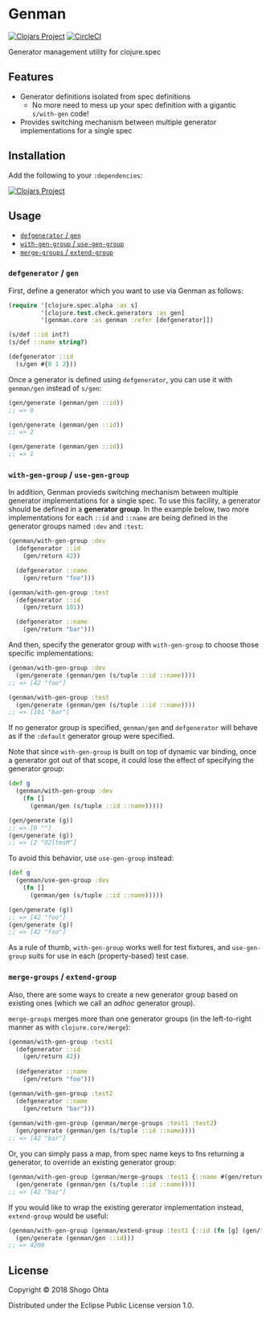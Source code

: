 # Genman
[![Clojars Project](https://img.shields.io/clojars/v/genman.svg)](https://clojars.org/genman)
[![CircleCI](https://circleci.com/gh/athos/genman.svg?style=shield)](https://circleci.com/gh/athos/genman)

Generator management utility for clojure.spec

## Features

- Generator definitions isolated from spec definitions
    - No more need to mess up your spec definition with a gigantic `s/with-gen` code!
- Provides switching mechanism between multiple generator implementations for a single spec

## Installation

Add the following to your `:dependencies`:

[![Clojars Project](https://clojars.org/genman/latest-version.svg)](https://clojars.org/genman)

## Usage

- [`defgenerator` / `gen`](#defgenerator--gen)
- [`with-gen-group` / `use-gen-group`](#with-gen-group--use-gen-group)
- [`merge-groups` / `extend-group`](#merge-groups--extend-group)

### `defgenerator` / `gen`

First, define a generator which you want to use via Genman as follows:

```clj
(require '[clojure.spec.alpha :as s]
         '[clojure.test.check.generators :as gen]
         '[genman.core :as genman :refer [defgenerator]])

(s/def ::id int?)
(s/def ::name string?)

(defgenerator ::id
  (s/gen #{0 1 2}))
```

Once a generator is defined using `defgenerator`, you can use it with `genman/gen` instead of `s/gen`:

```clj
(gen/generate (genman/gen ::id))
;; => 0

(gen/generate (genman/gen ::id))
;; => 2

(gen/generate (genman/gen ::id))
;; => 1
```

### `with-gen-group` / `use-gen-group`

In addition, Genman provieds switching mechanism between multiple generator implementations for a single spec. To use this facility, a generator should be defined in a **generator group**. In the example below, two more implementations for each `::id` and `::name` are being defined in the generator groups named `:dev` and `:test`:

```clj
(genman/with-gen-group :dev
  (defgenerator ::id
    (gen/return 42))

  (defgenerator ::name
    (gen/return "foo")))

(genman/with-gen-group :test
  (defgenerator ::id
    (gen/return 101))

  (defgenerator ::name
    (gen/return "bar")))
```

And then, specify the generator group with `with-gen-group` to choose those specific implementations:

```clj
(genman/with-gen-group :dev
  (gen/generate (genman/gen (s/tuple ::id ::name))))
;; => [42 "foo"]

(genman/with-gen-group :test
  (gen/generate (genman/gen (s/tuple ::id ::name))))
;; => [101 "bar"]
```

If no generator group is specified, `genman/gen` and `defgenerator` will behave as if the `:default` generator group were specified.

Note that since `with-gen-group` is built on top of dynamic var binding, once a generator got out of that scope, it could lose the effect of specifying the generator group:

```clj
(def g
  (genman/with-gen-group :dev
    (fn []
      (genman/gen (s/tuple ::id ::name)))))

(gen/generate (g))
;; => [0 ""]
(gen/generate (g))
;; => [2 "O2ltmsM"]
```

To avoid this behavior, use `use-gen-group` instead:

```clj
(def g
  (genman/use-gen-group :dev
    (fn []
      (genman/gen (s/tuple ::id ::name)))))

(gen/generate (g))
;; => [42 "foo"]
(gen/generate (g))
;; => [42 "foo"]
```

As a rule of thumb, `with-gen-group` works well for test fixtures, and `use-gen-group` suits for use in each (property-based) test case.

### `merge-groups` / `extend-group`

Also, there are some ways to create a new generator group based on existing ones (which we call an *adhoc* generator group).

`merge-groups` merges more than one generator groups (in the left-to-right manner as with `clojure.core/merge`):

```clj
(genman/with-gen-group :test1
  (defgenerator ::id
    (gen/return 42))
    
  (defgenerator ::name
    (gen/return "foo")))

(genman/with-gen-group :test2
  (defgenerator ::name
    (gen/return "bar")))
    
(genman/with-gen-group (genman/merge-groups :test1 :test2)
  (gen/generate (genman/gen (s/tuple ::id ::name))))
;; => [42 "bar"]
```

Or, you can simply pass a map, from spec name keys to fns returning a generator, to override an existing generator group:

```clj
(genman/with-gen-group (genman/merge-groups :test1 {::name #(gen/return "baz")})
  (gen/generate (genman/gen (s/tuple ::id ::name))))
;; => [42 "baz"]
```

If you would like to wrap the existing gererator implementation instead, `extend-group` would be useful:

```clj
(genman/with-gen-group (genman/extend-group :test1 {::id (fn [g] (gen/fmap #(* % 100) g))})
  (gen/generate (genman/gen ::id)))
;; => 4200
```

## License

Copyright © 2018 Shogo Ohta

Distributed under the Eclipse Public License version 1.0.
